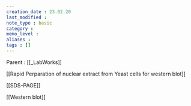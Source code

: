 ```yaml
---
creation_date : 23.02.20
last_modified :
note_type : basic
category :
memo_level :
aliases : 
tags : []
---
```


Parent : [[_LabWorks]]

[[Rapid Perparation of nuclear extract from Yeast cells for western blot]]

[[SDS-PAGE]] 

[[Western blot]]